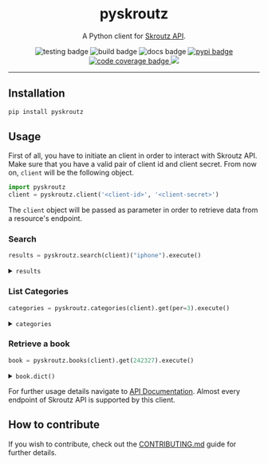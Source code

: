 <div align="center">
    <h1>pyskroutz</h1>
    <p>A Python client for <a href="https://developer.skroutz.gr/api/v3/">Skroutz API</a>.</p>
    <img src="https://github.com/sp1thas/pyskroutz/workflows/testing/badge.svg" alt="testing badge">
    <img src="https://github.com/sp1thas/pyskroutz/workflows/build/badge.svg" alt="build badge">
    <img src="https://readthedocs.org/projects/pyskroutz/badge/?version=latest" alt="docs badge">
    <a href="https://pypi.python.org/pypi/pyskroutz/">
        <img src="https://img.shields.io/pypi/v/pyskroutz.svg" alt="pypi badge" />
    </a>
    <a href="https://codecov.io/gh/sp1thas/pyskroutz">
        <img alt="code coverage badge" src="https://codecov.io/gh/sp1thas/pyskroutz/branch/master/graph/badge.svg?token=WTYZU0ENYX" />
    </a>
    <img src="https://img.shields.io/badge/code%20style-black-black">
</div>
<hr>


## Installation
```bash
pip install pyskroutz
```

## Usage

First of all, you have to initiate an client in order to interact with Skroutz API. Make sure that you have a valid pair of client id and client secret. From now on, `client` will be the following object.

```python
import pyskroutz
client = pyskroutz.client('<client-id>', '<client-secret>')
```

The `client` object will be passed as parameter in order to retrieve data from a resource's endpoint.

### Search

```python
results = pyskroutz.search(client)("iphone").execute()
```
<details>
    <summary><code>results</code></summary>

```python
SearchResultsList(
    categories=[],
    meta=SearchMeta(
        q=None,
        alternatives=[],
        strong_matches=StrongMatcheItem(
            sku=None,
            manufacturer=ManufacturerItem(
                id=356,
                name="Apple",
                image_url=HttpUrl(
                    "https://a.scdn.gr/ds/manufacturers/356/20160322115406_ae6f9a87.png",
                    scheme="https",
                    host="a.scdn.gr",
                    tld="gr",
                    host_type="domain",
                    path="/ds/manufacturers/356/20160322115406_ae6f9a87.png",
                ),
            ),
        ),
        pagination=PaginationItem(page=1, per=25, total_pages=0, total_results=0),
    ),
)
```
</details>

### List Categories

```python
categories = pyskroutz.categories(client).get(per=3).execute()
```
<details>
    <summary><code>categories</code></summary>

```python
CategoryList(
    categories=[
        CategoryItem(
            web_uri=HttpUrl(
                "https://skroutz.gr/c/1/statherh-tilefwnia.html",
                scheme="https",
                host="skroutz.gr",
                tld="gr",
                host_type="domain",
                path="/c/1/statherh-tilefwnia.html",
            ),
            id=1,
            name="Σταθερή Τηλεφωνία",
            children_count=5,
            image_url=HttpUrl(
                "https://c.scdn.gr/ds/categories/1/20171113120915_72fa0f63.jpeg",
                scheme="https",
                host="c.scdn.gr",
                tld="gr",
                host_type="domain",
                path="/ds/categories/1/20171113120915_72fa0f63.jpeg",
            ),
            parent_id=2,
            fashion=True,
            layout_mode="tiles",
            code="statherh-tilefwnia",
            path="76,1269,2,1",
            show_specifications=False,
            manufacturer_title="Κατασκευαστές",
        ),
        CategoryItem(
            web_uri=HttpUrl(
                "https://skroutz.gr/c/2/tilefwnia.html",
                scheme="https",
                host="skroutz.gr",
                tld="gr",
                host_type="domain",
                path="/c/2/tilefwnia.html",
            ),
            id=2,
            name="Τηλεφωνία",
            children_count=2,
            image_url=HttpUrl(
                "https://b.scdn.gr/ds/categories/2/20171113120916_9d335c35.jpeg",
                scheme="https",
                host="b.scdn.gr",
                tld="gr",
                host_type="domain",
                path="/ds/categories/2/20171113120916_9d335c35.jpeg",
            ),
            parent_id=1269,
            fashion=True,
            layout_mode="tiles",
            code="tilefwnia",
            path="76,1269,2",
            show_specifications=False,
            manufacturer_title="Κατασκευαστές",
        ),
        CategoryItem(
            web_uri=HttpUrl(
                "https://skroutz.gr/c/5/photografia-video.html",
                scheme="https",
                host="skroutz.gr",
                tld="gr",
                host_type="domain",
                path="/c/5/photografia-video.html",
            ),
            id=5,
            name="Φωτογραφία & Video",
            children_count=4,
            image_url=HttpUrl(
                "https://b.scdn.gr/ds/categories/5/20171113120916_dfd75306.jpeg",
                scheme="https",
                host="b.scdn.gr",
                tld="gr",
                host_type="domain",
                path="/ds/categories/5/20171113120916_dfd75306.jpeg",
            ),
            parent_id=1269,
            fashion=True,
            layout_mode="tiles",
            code="photografia-video",
            path="76,1269,5",
            show_specifications=False,
            manufacturer_title="Κατασκευαστές",
        ),
    ],
    meta=MetaItemBase(
        available_filters=None,
        order_by=None,
        order_by_methods=None,
        pagination=PaginationItem(page=1, per=3, total_pages=1251, total_results=3751),
        personalization=None,
        sku_rating_breakdown=None,
        sku_reviews_aggregation=None,
    ),
)
```
</details>

### Retrieve a book

```python
book = pyskroutz.books(client).get(242327).execute()
```
<details>
    <summary><code>book.dict()</code></summary>

```python
BooksRetrieve(
    book=BookItem(
        web_uri=HttpUrl(
            "https://www.skroutz.gr/books/242327.%CE%9F-%CE%A7%CE%AC%CF%81%CE%B9-%CE%A0%CF%8C%CF%84%CE%B5%CF%81-%CE%BA%CE%B1%CE%B9-%CE%B7-%CF%86%CE%B9%CE%BB%CE%BF%CF%83%CE%BF%CF%86%CE%B9%CE%BA%CE%AE-%CE%BB%CE%AF%CE%B8%CE%BF%CF%82.html",
            scheme="https",
            host="www.skroutz.gr",
            tld="gr",
            host_type="domain",
            path="/books/242327.%CE%9F-%CE%A7%CE%AC%CF%81%CE%B9-%CE%A0%CF%8C%CF%84%CE%B5%CF%81-%CE%BA%CE%B1%CE%B9-%CE%B7-%CF%86%CE%B9%CE%BB%CE%BF%CF%83%CE%BF%CF%86%CE%B9%CE%BA%CE%AE-%CE%BB%CE%AF%CE%B8%CE%BF%CF%82.html",
        ),
        price_max=12.96,
        price_min=6.61,
        reviewable=True,
        reviews_count=15,
        reviewscore=4.93333,
        shop_count=42,
        id=242327,
        name="Ο Χάρι Πότερ και η φιλοσοφική λίθος",
        main_author_id=385,
        main_author="J. K. Rowling",
        images=ImageItemBase(
            alternatives=None,
            main=HttpUrl(
                "https://b.scdn.gr/images/sku_main_images/000242/242327/medium_20200219102603_o_chari_poter_kai_i_filosofiki_lithos.jpeg",
                scheme="https",
                host="b.scdn.gr",
                tld="gr",
                host_type="domain",
                path="/images/sku_main_images/000242/242327/medium_20200219102603_o_chari_poter_kai_i_filosofiki_lithos.jpeg",
            ),
        ),
    )
)
```
</details>

For further usage details navigate to [API Documentation](https://pyskroutz.readthedocs.io/en/latest/). Almost every endpoint of Skroutz API is supported by this client.

## How to contribute

If you wish to contribute, check out the [CONTRIBUTING.md](docs/contributing.md) guide for further details.
